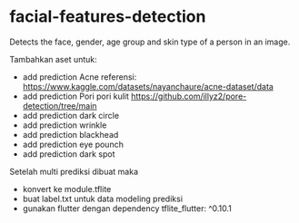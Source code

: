 # facial-features-detection
Detects the face, gender, age group and skin type of a person in an image.

Tambahkan aset untuk:
- add prediction Acne referensi: https://www.kaggle.com/datasets/nayanchaure/acne-dataset/data
- add prediction Pori pori kulit https://github.com/illyz2/pore-detection/tree/main
- add prediction dark circle
- add prediction wrinkle
- add prediction blackhead
- add prediction eye pounch
- add prediction dark spot

Setelah multi prediksi dibuat maka
- konvert ke module.tflite
- buat label.txt untuk data modeling prediksi
- gunakan flutter dengan dependency  tflite_flutter: ^0.10.1
  
